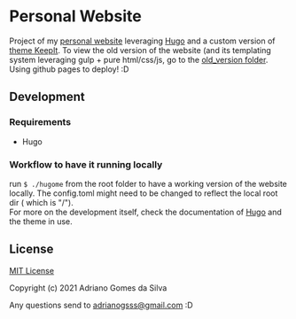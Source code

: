 # Personal Website

Project of my [personal website](11808s8.github.io) leveraging [Hugo](https://gohugo.io/) and a custom version of [theme KeepIt](https://github.com/Fastbyte01/KeepIt). To view the old version of the website (and its templating system leveraging gulp + pure html/css/js, go to the [old_version folder](old_version/).  
Using github pages to deploy! :D

## Development 
### Requirements
* Hugo

### Workflow to have it running locally
run `$ ./hugome` from the root folder to have a working version of the website locally. The config.toml might need to be changed to reflect the local root dir ( which is "/").  
For more on the development itself, check the documentation of [Hugo](https://gohugo.io/) and the theme in use.

## License
[MIT License](https://github.com/11808s8/11808s8.github.io/blob/master/LICENSE)

Copyright (c) 2021 Adriano Gomes da Silva

Any questions send to adrianogsss@gmail.com  :D
